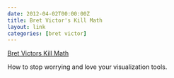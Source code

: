 ```yaml
---
date: 2012-04-02T00:00:00Z
title: Bret Victor's Kill Math
layout: link
categories: [bret victor]
---
```

[Bret Victors Kill Math](http://worrydream.com/KillMath/)

How to stop worrying and love your visualization tools.
